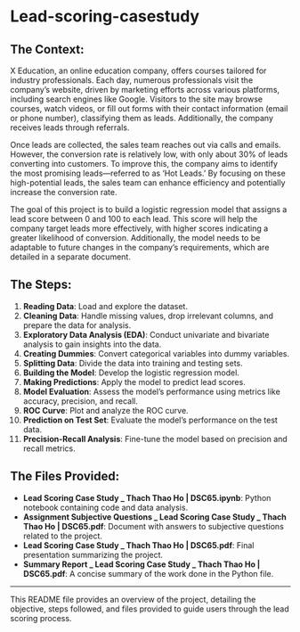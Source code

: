 # Lead-scoring-casestudy
## The Context:
X Education, an online education company, offers courses tailored for industry professionals. Each day, numerous professionals visit the company’s website, driven by marketing efforts across various platforms, including search engines like Google. Visitors to the site may browse courses, watch videos, or fill out forms with their contact information (email or phone number), classifying them as leads. Additionally, the company receives leads through referrals.

Once leads are collected, the sales team reaches out via calls and emails. However, the conversion rate is relatively low, with only about 30% of leads converting into customers. To improve this, the company aims to identify the most promising leads—referred to as ‘Hot Leads.’ By focusing on these high-potential leads, the sales team can enhance efficiency and potentially increase the conversion rate.

The goal of this project is to build a logistic regression model that assigns a lead score between 0 and 100 to each lead. This score will help the company target leads more effectively, with higher scores indicating a greater likelihood of conversion. Additionally, the model needs to be adaptable to future changes in the company’s requirements, which are detailed in a separate document.

## The Steps:

1. **Reading Data**: Load and explore the dataset.
2. **Cleaning Data**: Handle missing values, drop irrelevant columns, and prepare the data for analysis.
3. **Exploratory Data Analysis (EDA)**: Conduct univariate and bivariate analysis to gain insights into the data.
4. **Creating Dummies**: Convert categorical variables into dummy variables.
5. **Splitting Data**: Divide the data into training and testing sets.
6. **Building the Model**: Develop the logistic regression model.
7. **Making Predictions**: Apply the model to predict lead scores.
8. **Model Evaluation**: Assess the model’s performance using metrics like accuracy, precision, and recall.
9. **ROC Curve**: Plot and analyze the ROC curve.
10. **Prediction on Test Set**: Evaluate the model’s performance on the test data.
11. **Precision-Recall Analysis**: Fine-tune the model based on precision and recall metrics.

## The Files Provided:

- **Lead Scoring Case Study _ Thach Thao Ho | DSC65.ipynb**: Python notebook containing code and data analysis.
- **Assignment Subjective Questions _ Lead Scoring Case Study _ Thach Thao Ho | DSC65.pdf**: Document with answers to subjective questions related to the project.
- **Lead Scoring Case Study _ Thach Thao Ho | DSC65.pdf**: Final presentation summarizing the project.
- **Summary Report _ Lead Scoring Case Study _ Thach Thao Ho | DSC65.pdf**: A concise summary of the work done in the Python file.

---

This README file provides an overview of the project, detailing the objective, steps followed, and files provided to guide users through the lead scoring process.
